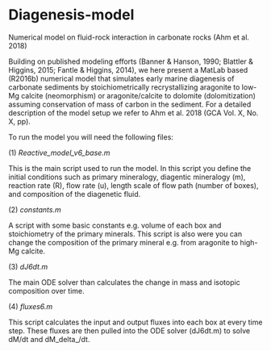 # Diagenesis-model
Numerical model on fluid-rock interaction in carbonate rocks (Ahm et al. 2018)

Building on published modeling efforts (Banner & Hanson, 1990; Blattler & Higgins, 2015; Fantle & Higgins, 2014), we here present a MatLab based (R2016b) numerical model that simulates early marine diagenesis of carbonate sediments by stoichiometrically recrystallizing aragonite to low-Mg calcite (neomorphism) or aragonite/calcite to dolomite (dolomitization) assuming conservation of mass of carbon in the sediment. For a detailed description of the model setup we refer to Ahm et al. 2018 (GCA Vol. X, No. X, pp).

To run the model you will need the following files:

(1) *Reactive_model_v6_base.m*

This is the main script used to run the model. In this script you define the initial conditions such as primary       mineralogy, diagentic mineralogy (m), reaction rate (R), flow rate (u), length scale of flow path (number of boxes), and composition of the diagenetic fluid. 

(2) *constants.m*

A script with some basic constants e.g. volume of each box and stoichiometry of the primary minerals. This script is also were you can change the composition of the primary mineral e.g. from aragonite to high-Mg calcite. 

(3) *dJ6dt.m*

The main ODE solver than calculates the change in mass and isotopic composition over time.

(4) *fluxes6.m*

This script calculates the input and output fluxes into each box at every time step. These fluxes are then pulled into the ODE solver (dJ6dt.m) to solve dM/dt and dM_delta_/dt.
